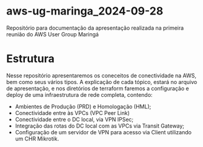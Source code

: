 # aws-ug-maringa_2024-09-28
Repositório para documentação da apresentação realizada na primeira reunião do AWS User Group Maringá

# Estrutura

Nesse repositório apresentaremos os coneceitos de conectividade na AWS, bem como seus vários tipos. A explicação de cada tópico, estará no arquivo de apresentação, e nos diretórios de terraform faremos a configuração e deploy de uma infraestrutura de rede completa, contendo:
 - Ambientes de Produção (PRD) e Homologação (HML);
 - Conectividade entre às VPCs (VPC Peer Link)
 - Conectividade entre o DC local, via VPN IPSec;
 - Integração das rotas do DC local com as VPCs via Transit Gateway;
 - Configuração de um servidor de VPN para acesso via Client utilizando um CHR Mikrotik.